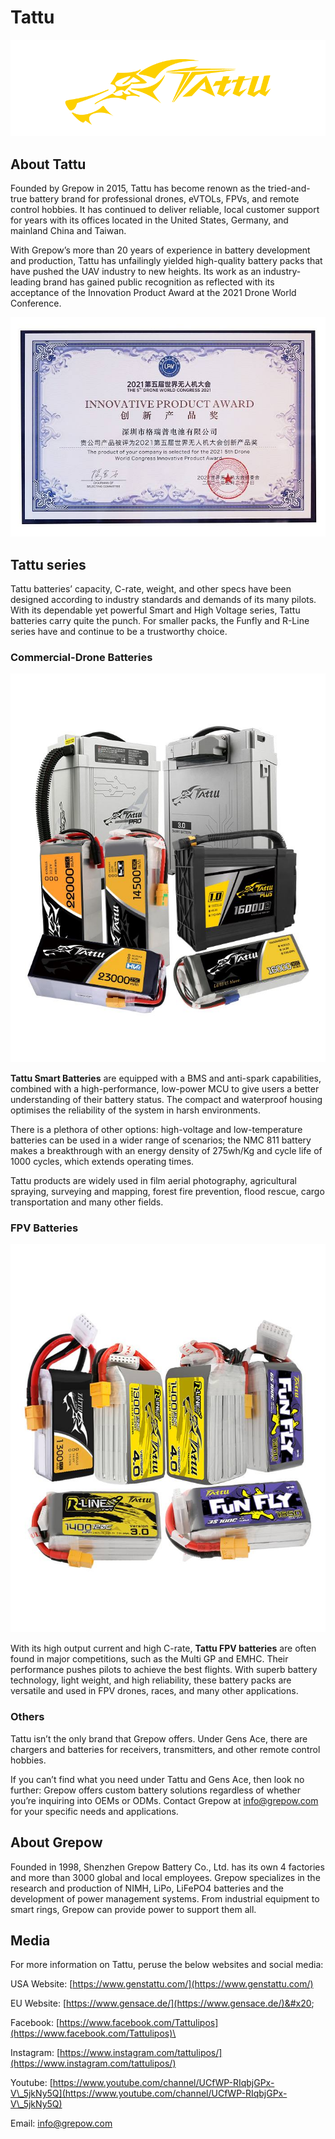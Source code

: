 # Tattu

![](<../../.gitbook/assets/Tattu-Logo 842x258.png>)


**About Tattu**
---------------

Founded by Grepow in 2015, Tattu has become renown as the tried-and-true battery brand for professional drones, eVTOLs, FPVs, and remote control hobbies.  It has continued to deliver reliable, local customer support for years with its offices located in the United States, Germany, and mainland China and Taiwan.

With Grepow’s more than 20 years of experience in battery development and production, Tattu has unfailingly yielded high-quality battery packs that have pushed the UAV industry to new heights.  Its work as an industry-leading brand has gained public recognition as reflected with its acceptance of the Innovation Product Award at the 2021 Drone World Conference.

![](<../../.gitbook/assets/Innovative Product Award.jpg>)



**Tattu series**
----------------

Tattu batteries’ capacity, C-rate, weight, and other specs have been designed according to industry standards and demands of its many pilots.  With its dependable yet powerful Smart and High Voltage series, Tattu batteries carry quite the punch.  For smaller packs, the Funfly and R-Line series have and continue to be a trustworthy choice.

### &#xD;&#xD;**Commercial-Drone** **Batteries**

![](<../../.gitbook/assets/Tattu Commercial-Drone Batteries.jpg>)


**Tattu Smart Batteries** are equipped with a BMS and anti-spark capabilities, combined with a high-performance, low-power MCU to give users a better understanding of their battery status. The compact and waterproof housing optimises the reliability of the system in harsh environments.

There is a plethora of other options: high-voltage and low-temperature batteries can be used in a wider range of scenarios; the NMC 811 battery makes a breakthrough with an energy density of 275wh/Kg and cycle life of 1000 cycles, which extends operating times.&#x20;

Tattu products are widely used in film aerial photography, agricultural spraying, surveying and mapping, forest fire prevention, flood rescue, cargo transportation and many other fields.

### &#xD;&#xD;  **FPV Batteries**

![](<../../.gitbook/assets/Tattu FPV Batteries.jpg>)


With its high output current and high C-rate, **Tattu FPV batteries** are often found in major competitions, such as the Multi GP and EMHC.  Their performance pushes pilots to achieve the best flights.  With superb battery technology, light weight, and high reliability, these battery packs are versatile and used in FPV drones, races, and many other applications.



### **Others**


Tattu isn’t the only brand that Grepow offers.  Under Gens Ace, there are chargers and batteries for receivers, transmitters, and other remote control hobbies.

If you can’t find what you need under Tattu and Gens Ace, then look no further: Grepow offers custom battery solutions regardless of whether you’re inquiring into OEMs or ODMs.  Contact Grepow at [info@grepow.com](mailto:info@grepow.com) for your specific needs and applications.



## **About Grepow**


Founded in 1998, Shenzhen Grepow Battery Co., Ltd. has its own 4 factories and more than 3000 global and local employees. Grepow specializes in the research and production of NIMH, LiPo, LiFePO4 batteries and the development of power management systems. From industrial equipment to smart rings, Grepow can provide power to support them all.

## **Media**



For more information on Tattu, peruse the below websites and social media:

USA Website: [https://www.genstattu.com/](https://www.genstattu.com/)

EU Website: [https://www.gensace.de/](https://www.gensace.de/)&#x20;

Facebook: [https://www.facebook.com/Tattulipos](https://www.facebook.com/Tattulipos)\



Instagram: [https://www.instagram.com/tattulipos/​](https://www.instagram.com/tattulipos/)

Youtube: [https://www.youtube.com/channel/UCfWP-RIqbjGPx-V\_5jkNy5Q](https://www.youtube.com/channel/UCfWP-RIqbjGPx-V\_5jkNy5Q)

Email: info@grepow.com
